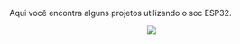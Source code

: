 Aqui você encontra alguns projetos utilizando o soc ESP32. 

<p align="center">
	<img src="https://i.ibb.co/kyC6TTg/getting-started-blog.jpg" />
</p>
